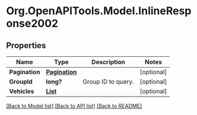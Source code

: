 # Org.OpenAPITools.Model.InlineResponse2002
## Properties

Name | Type | Description | Notes
------------ | ------------- | ------------- | -------------
**Pagination** | [**Pagination**](Pagination.md) |  | [optional] 
**GroupId** | **long?** | Group ID to query. | [optional] 
**Vehicles** | [**List<Vehicle>**](Vehicle.md) |  | [optional] 

[[Back to Model list]](../README.md#documentation-for-models) [[Back to API list]](../README.md#documentation-for-api-endpoints) [[Back to README]](../README.md)

